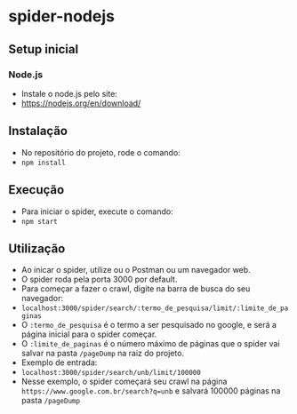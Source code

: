 # spider-nodejs

## Setup inicial

### Node.js

* Instale o node.js pelo site:
* https://nodejs.org/en/download/

## Instalação

* No repositório do projeto, rode o comando:
* ```npm install```

## Execução

* Para iniciar o spider, execute o comando:
* ```npm start```

## Utilização

* Ao inicar o spider, utilize ou o Postman ou um navegador web.
* O spider roda pela porta 3000 por default.
* Para começar a fazer o crawl, digite na barra de busca do seu navegador:
* ```localhost:3000/spider/search/:termo_de_pesquisa/limit/:limite_de_paginas```
* O ```:termo_de_pesquisa``` é o termo a ser pesquisado no google, e será a página inicial para o spider começar.
* O ```:limite_de_paginas``` é o número máximo de páginas que o spider vai salvar na pasta ```/pageDump``` na raiz do projeto.
* Exemplo de entrada:
* ```localhost:3000/spider/search/unb/limit/100000```
* Nesse exemplo, o spider começará seu crawl na página ```https://www.google.com.br/search?q=unb``` e salvará 100000 páginas na pasta ```/pageDump```
